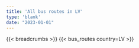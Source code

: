 ```yaml
---
title: 'All bus routes in LV'
type: 'blank'
date: "2023-01-01"
---
```


{{< breadcrumbs >}}
{{< bus_routes country=LV >}}
